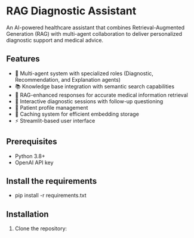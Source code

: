 # RAG Diagnostic Assistant

An AI-powered healthcare assistant that combines Retrieval-Augmented Generation (RAG) with multi-agent collaboration to deliver personalized diagnostic support and medical advice.

## Features

- 🤖 Multi-agent system with specialized roles (Diagnostic, Recommendation, and Explanation agents)
- 📚 Knowledge base integration with semantic search capabilities
- 🔄 RAG-enhanced responses for accurate medical information retrieval
- 🎯 Interactive diagnostic sessions with follow-up questioning
- 👤 Patient profile management
- 💾 Caching system for efficient embedding storage
- ⚡ Streamlit-based user interface

## Prerequisites

- Python 3.8+
- OpenAI API key

## Install the requirements
- pip install -r requirements.txt
## Installation

1. Clone the repository: